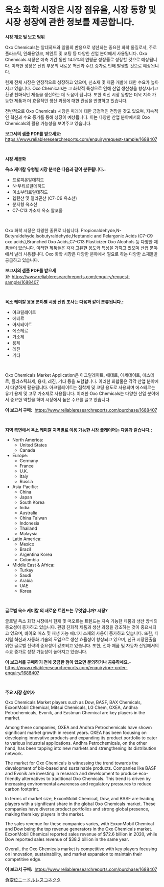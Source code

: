 <p><h1>옥소 화학 시장은 시장 점유율, 시장 동향 및 시장 성장에 관한 정보를 제공합니다.</h1></p><p><strong>시장 개요 및 보고 범위</strong></p>
<p><p>Oxo Chemicals는 알데히드와 알콜의 반응으로 생산되는 중요한 화학 물질로서, 주로 플라스틱, 인쇄용잉크, 페인트 및 코팅 등 다양한 산업 분야에서 사용됩니다. Oxo Chemicals 시장은 예측 기간 동안 14.5%의 연평균 성장률로 성장할 것으로 예상됩니다. 이러한 성장은 산업 부문의 새로운 혁신과 수요 증가로 인해 발생할 것으로 예상됩니다.</p><p>현재 전체 시장은 안정적으로 성장하고 있으며, 신소재 및 제품 개발에 대한 수요가 높아지고 있습니다. Oxo Chemicals는 그 화학적 특성으로 인해 산업 생산성을 향상시키고 환경 친화적인 제품을 생산하는 데 도움이 됩니다. 또한 최신 시장 동향은 더욱 지속 가능한 제품과 더 효율적인 생산 과정에 대한 관심을 반영하고 있습니다.</p><p>전반적으로 Oxo Chemicals 시장은 미래에 대한 긍정적인 전망을 갖고 있으며, 지속적인 혁신과 수요 증가를 통해 성장이 예상됩니다. 이는 다양한 산업 분야에서의 Oxo Chemicals의 활용 가능성을 보여주고 있습니다.</p></p>
<p><strong>보고서의 샘플 PDF를 받으세요:</strong> <a href="https://www.reliableresearchreports.com/enquiry/request-sample/1688407">https://www.reliableresearchreports.com/enquiry/request-sample/1688407</a></p>
<p>&nbsp;</p>
<p><strong>시장 세분화</strong></p>
<p><strong>옥소 케미칼 유형별 시장 분석은 다음과 같이 분류됩니다.:</strong></p>
<p><ul><li>프로피온알데히드</li><li>N-부티르알데히드</li><li>이소부티르알데히드</li><li>헵탄산 및 펠라곤산 (C7-C9 옥소산)</li><li>분지형 옥소산</li><li>C7-C13 가소제 옥소 알코올</li></ul></p>
<p>&nbsp;</p>
<p><p>Oxo 화학 시장은 다양한 종류로 나뉩니다. Propionaldehyde,N-Butyraldehyde,Isobutyraldehyde,Heptanoic and Pelargonic Acids (C7-C9 oxo acids),Branched Oxo Acids,C7-C13 Plasticizer Oxo Alcohols 등 다양한 제품들이 있습니다. 이러한 제품들은 각각 고유한 용도와 특성을 가지고 있으며 산업 분야에서 널리 사용됩니다. Oxo 화학 시장은 다양한 분야에서 필요로 하는 다양한 소재들을 공급하고 있습니다.</p></p>
<p><strong>보고서의 샘플 PDF를 받으세요:</strong>&nbsp;<a href="https://www.reliableresearchreports.com/enquiry/request-sample/1688407">https://www.reliableresearchreports.com/enquiry/request-sample/1688407</a></p>
<p>&nbsp;</p>
<p><strong> 옥소 케미칼 응용 분야별 시장 산업 조사는 다음과 같이 분류됩니다.:</strong></p>
<p><ul><li>아크릴레이트</li><li>에테르</li><li>아세테이트</li><li>에스테르</li><li>가소제</li><li>용제</li><li>레진</li><li>기타</li></ul></p>
<p>&nbsp;</p>
<p><p>Oxo Chemicals Market Application은 아크릴레이트, 에테르, 아세테이트, 에스테르, 플라스틱화제, 용제, 레진, 기타 등을 포함합니다. 이러한 화합물은 각각 산업 분야에서 다양하게 활용됩니다. 아크릴레이트는 점착제 및 코팅 용도로 사용되며 에스테르는 유기 용제 및 고무 가소제로 사용됩니다. 이러한 Oxo Chemicals는 다양한 산업 분야에서 중요한 역할을 하며 시장에서 높은 수요를 끌고 있습니다.</p></p>
<p><strong>이 보고서 구매:</strong>&nbsp; <a href="https://www.reliableresearchreports.com/purchase/1688407">https://www.reliableresearchreports.com/purchase/1688407</a></p>
<p>&nbsp;</p>
<p><strong>지역 측면에서 옥소 케미칼 지역별로 이용 가능한 시장 플레이어는 다음과 같습니다.:</strong></p>
<p><ul>
    <li>
        North America:
        <ul>
            <li>United States</li>
            <li>Canada</li>
        </ul>
    </li>
    <li>
        Europe:
        <ul>
            <li>Germany</li>
            <li>France</li>
            <li>U.K.</li>
            <li>Italy</li>
            <li>Russia</li>
        </ul>
    </li>
    <li>
        Asia-Pacific:
        <ul>
            <li>China</li>
            <li>Japan</li>
            <li>South Korea</li>
            <li>India</li>
            <li>Australia</li>
            <li>China Taiwan</li>
            <li>Indonesia</li>
            <li>Thailand</li>
            <li>Malaysia</li>
        </ul>
    </li>
    <li>
        Latin America:
        <ul>
            <li>Mexico</li>
            <li>Brazil</li>
            <li>Argentina Korea</li>
            <li>Colombia</li>
        </ul>
    </li>
    <li>
        Middle East & Africa:
        <ul>
            <li>Turkey</li>
            <li>Saudi</li>
            <li>Arabia</li>
            <li>UAE</li>
            <li>Korea</li>
        </ul>
    </li>
    </ul></p>
<p>&nbsp;</p>
<p><strong>글로벌 옥소 케미칼 의 새로운 트렌드는 무엇입니까? 시장?</strong></p>
<p><p>글로벌 옥소 화학 시장에서 현재 및 떠오르는 트렌드는 지속 가능한 제품과 생산 방식의 중요성이 증가하고 있습니다. 환경 친화적 제품과 생산 과정을 강조하는 것이 중요시되고 있으며, 바이오 매스 및 재생 가능 에너지 소재의 사용이 증가하고 있습니다. 또한, 디지털 혁신과 자동화 기술의 도입으로 생산 효율성이 향상되고 있으며, 신규 시장진출을 위한 글로벌 전략의 중요성이 강조되고 있습니다. 또한, 전자 제품 및 자동차 산업에서의 수요 증가로 성장 가능성이 높아지고 있습니다.</p></p>
<p><strong>이 보고서를 구매하기 전에 궁금한 점이 있으면 문의하거나 공유하세요.</strong>- <a href="https://www.reliableresearchreports.com/enquiry/pre-order-enquiry/1688407">https://www.reliableresearchreports.com/enquiry/pre-order-enquiry/1688407</a></p>
<p>&nbsp;</p>
<p><strong>주요 시장 참여자</strong></p>
<p><p>Oxo Chemicals Market players such as Dow, BASF, BAX Chemicals, ExxonMobil Chemical, Mitsui Chemicals, LG Chem, OXEA, Andhra Petrochemicals, Evonik, and Eastman Chemical are key players in the market.</p><p>Among these companies, OXEA and Andhra Petrochemicals have shown significant market growth in recent years. OXEA has been focusing on developing innovative products and expanding its product portfolio to cater to various industrial applications. Andhra Petrochemicals, on the other hand, has been tapping into new markets and strengthening its distribution network.</p><p>The market for Oxo Chemicals is witnessing the trend towards the development of bio-based and sustainable products. Companies like BASF and Evonik are investing in research and development to produce eco-friendly alternatives to traditional Oxo Chemicals. This trend is driven by increasing environmental awareness and regulatory pressures to reduce carbon footprint.</p><p>In terms of market size, ExxonMobil Chemical, Dow, and BASF are leading players with a significant share in the global Oxo Chemicals market. These companies have diverse product portfolios and strong global presence, making them key players in the market.</p><p>The sales revenue for these companies varies, with ExxonMobil Chemical and Dow being the top revenue generators in the Oxo Chemicals market. ExxonMobil Chemical reported sales revenue of $72.6 billion in 2020, while Dow reported sales revenue of $38.2 billion in the same year.</p><p>Overall, the Oxo Chemicals market is competitive with key players focusing on innovation, sustainability, and market expansion to maintain their competitive edge.</p></p>
<p><strong>이 보고서 구매:</strong>&nbsp;&nbsp;<a href="https://www.reliableresearchreports.com/purchase/1688407">https://www.reliableresearchreports.com/purchase/1688407</a></p>
<p><p><a href="https://medium.com/@verniebarton2023/%E8%B2%A0%E3%81%AE%E5%A4%89%E4%BD%8D%E3%81%AA%E3%81%97%E9%87%9D%E3%81%AA%E3%81%97%E3%82%B3%E3%83%8D%E3%82%AF%E3%82%BF%E3%83%BC%E3%81%AE%E5%B8%82%E5%A0%B4%E3%81%AF-2031%E5%B9%B4%E3%81%BE%E3%81%A7%E3%81%AE%E5%B8%82%E5%A0%B4%E3%82%B7%E3%82%A7%E3%82%A2-%E3%82%B5%E3%82%A4%E3%82%BA-%E3%81%8A%E3%82%88%E3%81%B3%E4%BA%88%E6%B8%AC%E3%82%92%E9%87%8D%E8%A6%96%E3%81%97%E3%81%A6%E3%81%84%E3%81%BE%E3%81%99-1e4d49123c71">負変位ニードルレスコネクタ</a></p></p>
